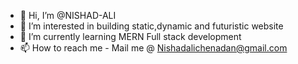- 👋 Hi, I’m @NISHAD-ALI
- 👀 I’m interested in building static,dynamic and futuristic website
- 🌱 I’m currently learning MERN Full stack development
- 📫 How to reach me - Mail me @ Nishadalichenadan@gmail.com

<!---
NISHAD-ALI/NISHAD-ALI is a ✨ special ✨ repository because its `README.md` (this file) appears on your GitHub profile.
You can click the Preview link to take a look at your changes.
--->
